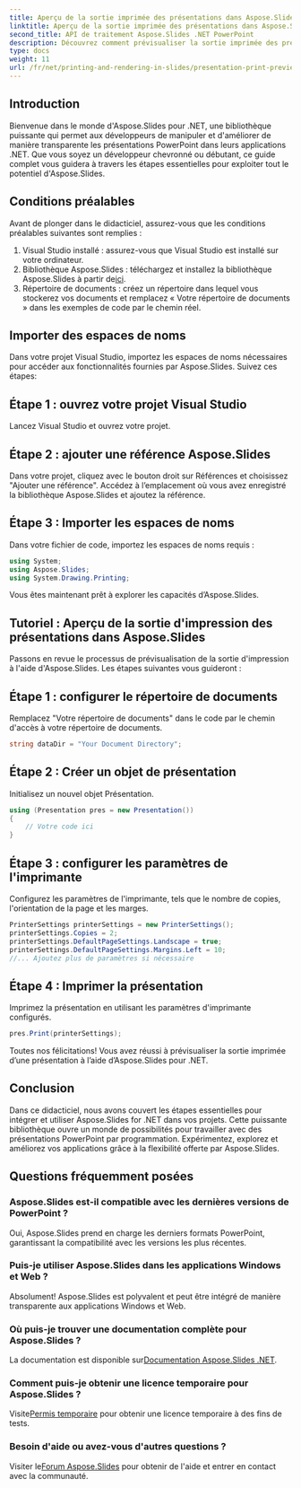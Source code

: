 ```yaml
---
title: Aperçu de la sortie imprimée des présentations dans Aspose.Slides
linktitle: Aperçu de la sortie imprimée des présentations dans Aspose.Slides
second_title: API de traitement Aspose.Slides .NET PowerPoint
description: Découvrez comment prévisualiser la sortie imprimée des présentations PowerPoint à l’aide d’Aspose.Slides pour .NET. Suivez ce guide étape par étape avec le code source pour générer et personnaliser des aperçus avant impression.
type: docs
weight: 11
url: /fr/net/printing-and-rendering-in-slides/presentation-print-preview/
---
```

## Introduction
Bienvenue dans le monde d'Aspose.Slides pour .NET, une bibliothèque puissante qui permet aux développeurs de manipuler et d'améliorer de manière transparente les présentations PowerPoint dans leurs applications .NET. Que vous soyez un développeur chevronné ou débutant, ce guide complet vous guidera à travers les étapes essentielles pour exploiter tout le potentiel d'Aspose.Slides.
## Conditions préalables
Avant de plonger dans le didacticiel, assurez-vous que les conditions préalables suivantes sont remplies :
1. Visual Studio installé : assurez-vous que Visual Studio est installé sur votre ordinateur.
2.  Bibliothèque Aspose.Slides : téléchargez et installez la bibliothèque Aspose.Slides à partir de[ici](https://releases.aspose.com/slides/net/).
3. Répertoire de documents : créez un répertoire dans lequel vous stockerez vos documents et remplacez « Votre répertoire de documents » dans les exemples de code par le chemin réel.
## Importer des espaces de noms
Dans votre projet Visual Studio, importez les espaces de noms nécessaires pour accéder aux fonctionnalités fournies par Aspose.Slides. Suivez ces étapes:
## Étape 1 : ouvrez votre projet Visual Studio
Lancez Visual Studio et ouvrez votre projet.
## Étape 2 : ajouter une référence Aspose.Slides
Dans votre projet, cliquez avec le bouton droit sur Références et choisissez "Ajouter une référence". Accédez à l’emplacement où vous avez enregistré la bibliothèque Aspose.Slides et ajoutez la référence.
## Étape 3 : Importer les espaces de noms
Dans votre fichier de code, importez les espaces de noms requis :
```csharp
using System;
using Aspose.Slides;
using System.Drawing.Printing;
```
Vous êtes maintenant prêt à explorer les capacités d’Aspose.Slides.
## Tutoriel : Aperçu de la sortie d'impression des présentations dans Aspose.Slides
Passons en revue le processus de prévisualisation de la sortie d'impression à l'aide d'Aspose.Slides. Les étapes suivantes vous guideront :
## Étape 1 : configurer le répertoire de documents
Remplacez "Votre répertoire de documents" dans le code par le chemin d'accès à votre répertoire de documents.
```csharp
string dataDir = "Your Document Directory";
```
## Étape 2 : Créer un objet de présentation
Initialisez un nouvel objet Présentation.
```csharp
using (Presentation pres = new Presentation())
{
    // Votre code ici
}
```
## Étape 3 : configurer les paramètres de l'imprimante
Configurez les paramètres de l'imprimante, tels que le nombre de copies, l'orientation de la page et les marges.
```csharp
PrinterSettings printerSettings = new PrinterSettings();
printerSettings.Copies = 2;
printerSettings.DefaultPageSettings.Landscape = true;
printerSettings.DefaultPageSettings.Margins.Left = 10;
//... Ajoutez plus de paramètres si nécessaire
```
## Étape 4 : Imprimer la présentation
Imprimez la présentation en utilisant les paramètres d'imprimante configurés.
```csharp
pres.Print(printerSettings);
```
Toutes nos félicitations! Vous avez réussi à prévisualiser la sortie imprimée d’une présentation à l’aide d’Aspose.Slides pour .NET.
## Conclusion
Dans ce didacticiel, nous avons couvert les étapes essentielles pour intégrer et utiliser Aspose.Slides for .NET dans vos projets. Cette puissante bibliothèque ouvre un monde de possibilités pour travailler avec des présentations PowerPoint par programmation. Expérimentez, explorez et améliorez vos applications grâce à la flexibilité offerte par Aspose.Slides.
## Questions fréquemment posées
### Aspose.Slides est-il compatible avec les dernières versions de PowerPoint ?
Oui, Aspose.Slides prend en charge les derniers formats PowerPoint, garantissant la compatibilité avec les versions les plus récentes.
### Puis-je utiliser Aspose.Slides dans les applications Windows et Web ?
Absolument! Aspose.Slides est polyvalent et peut être intégré de manière transparente aux applications Windows et Web.
### Où puis-je trouver une documentation complète pour Aspose.Slides ?
 La documentation est disponible sur[Documentation Aspose.Slides .NET](https://reference.aspose.com/slides/net/).
### Comment puis-je obtenir une licence temporaire pour Aspose.Slides ?
 Visite[Permis temporaire](https://purchase.aspose.com/temporary-license/) pour obtenir une licence temporaire à des fins de tests.
### Besoin d'aide ou avez-vous d'autres questions ?
 Visiter le[Forum Aspose.Slides](https://forum.aspose.com/c/slides/11) pour obtenir de l'aide et entrer en contact avec la communauté.